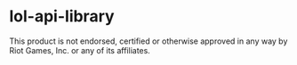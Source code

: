 lol-api-library
===============


This product is not endorsed, certified or otherwise approved in any way by Riot Games, Inc. or any of its affiliates.
